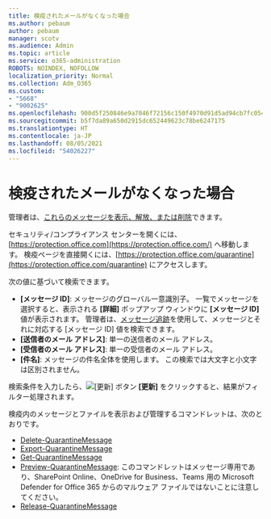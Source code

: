 ```yaml
---
title: 検疫されたメールがなくなった場合
ms.author: pebaum
author: pebaum
manager: scotv
ms.audience: Admin
ms.topic: article
ms.service: o365-administration
ROBOTS: NOINDEX, NOFOLLOW
localization_priority: Normal
ms.collection: Adm_O365
ms.custom:
- "5668"
- "9002625"
ms.openlocfilehash: 900d5f250846e9a7046f72156c150f4970d91d5ad94cb7fc054952228f4bf257
ms.sourcegitcommit: b5f7da89a650d2915dc652449623c78be6247175
ms.translationtype: HT
ms.contentlocale: ja-JP
ms.lasthandoff: 08/05/2021
ms.locfileid: "54026227"
---
```

# <a name="missing-emails-in-quarantine"></a>検疫されたメールがなくなった場合

管理者は、[これらのメッセージを表示、解放、または削除](/microsoft-365/security/office-365-security/manage-quarantined-messages-and-files)できます。

セキュリティ/コンプライアンス センターを開くには、[https://protection.office.com](https://protection.office.com/) へ移動します。 検疫ページを直接開くには、[https://protection.office.com/quarantine](https://protection.office.com/quarantine) にアクセスします。  

次の値に基づいて検索できます。  

- **[メッセージ ID]**: メッセージのグローバル一意識別子。 一覧でメッセージを選択すると、表示される **[詳細]** ポップアップ ウィンドウに **[メッセージ ID]** 値が表示されます。 管理者は、[メッセージ追跡](/microsoft-365/security/office-365-security/message-trace-scc)を使用して、メッセージとそれに対応する [メッセージ ID] 値を検索できます。
- **[送信者のメール アドレス]**: 単一の送信者のメール アドレス。
- **[受信者のメール アドレス]**: 単一の受信者のメール アドレス。
- **[件名]**: メッセージの件名全体を使用します。 この検索では大文字と小文字は区別されません。

検索条件を入力したら、![[更新] ボタン](/microsoft-365/media/scc-quarantine-refresh.png?view=o365-worldwide) **[更新]** をクリックすると、結果がフィルター処理されます。

検疫内のメッセージとファイルを表示および管理するコマンドレットは、次のとおりです。
- [Delete-QuarantineMessage](/powershell/module/exchange/delete-quarantinemessage)
- [Export-QuarantineMessage](/powershell/module/exchange/export-quarantinemessage)
- [Get-QuarantineMessage](/powershell/module/exchange/get-quarantinemessage)
- [Preview-QuarantineMessage](/powershell/module/exchange/preview-quarantinemessage): このコマンドレットはメッセージ専用であり、SharePoint Online、OneDrive for Business、Teams 用の Microsoft Defender for Office 365 からのマルウェア ファイルではないことに注意してください。
- [Release-QuarantineMessage](/powershell/module/exchange/release-quarantinemessage)